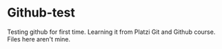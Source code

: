 # Github-test
Testing github for first time. Learning it from Platzi Git and Github course. Files here aren't mine.
